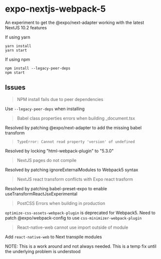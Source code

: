 # expo-nextjs-webpack-5

An experiment to get the @expo/next-adapter working with the latest NextJS 10.2 features

If using yarn

```
yarn install
yarn start
```

If using npm

```
npm install --legacy-peer-deps
npm start
```

## Issues

> NPM install fails due to peer dependencies

Use `--legacy-peer-deps` when installing

> Babel class properties errors when building \_document.tsx

Resolved by patching @expo/next-adapter to add the missing babel transform

> `TypeError: Cannot read property 'version' of undefined`

Resolved by locking "html-webpack-plugin" to "5.3.0"

> NextJS pages do not compile

Resolved by patching ignoreExternalModules to Webpack5 syntax

> NextJS react transform conflicts with Expo react trasform

Resolved by patching babel-preset-expo to enable useTransformReactJsxExperimental

> PostCSS Errors when building in production

`optimize-css-assets-webpack-plugin` is deprecated for Webpack5. Need to patch @expo/webpack-config to use `css-minimizer-webpack-plugin`

> React-native-web cannot use import outside of module

Add `react-native-web` to Next transpile modules

NOTE: This is a work around and not always needed. This is a temp fix until the underlying problem is understood
